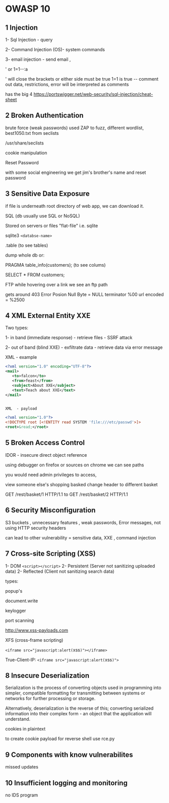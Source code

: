 # OWASP 10

## 1	Injection

1-  Sql Injection - query

2-  Command Injection (OS)- system commands

3-  email injection - send email , 


' or 1=1--:a

' will close the brackets
or  either side must be true
1=1 is true
-- comment out data, restrictions, error will be interpreted as comments

has the big 4
https://portswigger.net/web-security/sql-injection/cheat-sheet





## 2	Broken Authentication

brute force (weak passwords)
used ZAP to fuzz, different wordlist, best1050.txt from seclists

/usr/share/seclists

cookie manipulation


Reset Password 

with some social engineering we get jim's brother's name and reset password




## 3 Sensitive Data Exposure

if file is underneath root directory of web app, we can download it. 

SQL (db usually use SQL or NoSQL)

Stored on servers or files "flat-file" i.e. sqlite



sqlite3 `<databse-name>`

.table 		(to see tables)

dump whole db or:

PRAGMA table_info(customers);  (to see colums)

SELECT * FROM customers;




FTP
while hovering over a link we see an ftp path

gets around 403 Error
Posion Null Byte = NULL terminator %00
url encoded = %2500


## 4 XML External Entity XXE
Two types:

1-  in band	(immediate response)
	- retrieve files
	- SSRF attack

2-  out of band (blind XXE) 
	- exfiltrate data
	-  retrieve data via error message
	
XML - example
```xml
<?xml version="1.0" encoding="UTF-8"?>
<mail>
   <to>falcon</to>
   <from>feast</from>
   <subject>About XXE</subject>
   <text>Teach about XXE</text>
</mail>


XML  - payload 

<?xml version="1.0"?>
<!DOCTYPE root [<!ENTITY read SYSTEM 'file:///etc/passwd'>]>
<root>&read;</root>

```

## 5 Broken Access Control

IDOR - insecure direct object reference

using debugger on firefox or sources on chrome we can see paths

you would need admin privileges to access, 


view someone else's shopping basked
change header to different basket

GET /rest/basket/1 HTTP/1.1
to
GET /rest/basket/2 HTTP/1.1

## 6 Security Misconfiguration

S3 buckets , unnecessary features , weak passwords, Error messages, not using HTTP security headers


can lead to other vulnerability = sensitive data, XXE , command injection

## 7	Cross-site Scripting (XSS)

1-  DOM `<script></script>`
2-  Persistent (Server not sanitizing uploaded data) 
2-  Reflected (Client not sanitizing search data)


types:

popup's

document.write

keylogger

port scanning


http://www.xss-payloads.com



XFS (cross-frame scripting)

`<iframe src="javascript:alert(`xss`)"></iframe>`

True-Client-IP: `<iframe src="javascript:alert(`xss`)">`

## 8 Insecure Deserialization


Serialization is the process of converting objects used in programming into simpler, compatible formatting for transmitting between systems or networks for further processing or storage.

Alternatively, deserialization is the reverse of this; converting serialized information into their complex form - an object that the application will understand.



cookies in plaintext 


to create cookie payload for reverse shell use rce.py


## 9	Components with know vulnerabilites


missed updates



## 10	Insufficient logging and monitoring


no IDS program







































